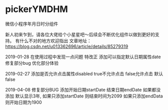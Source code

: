 # pickerYMDHM
微信小程序年月日时分组件

新人初来乍到，请各位大佬给个小星星吧〜后续会不断优化组件以做到更好的支持。
有什么不对的地方欢迎指出
文章地址：https://blog.csdn.net/u013362696/article/details/85279319

2019-01-28 在使用过程中发现一点问题 特改正 
添加可以指定默认日期属性date 修复部分bug 优化部分体验

2019-02-27 添加是否允许点击属性disabled true不允许点击 false允许点击 默认false

2019-04-08 修复部分BUG 添加开始日期startDate 结束日期endDate 如果都没添加 默认显示3年, 如果只添加startDate 则结束时间为2099 如果只添加endData 则开始日期为1900 

